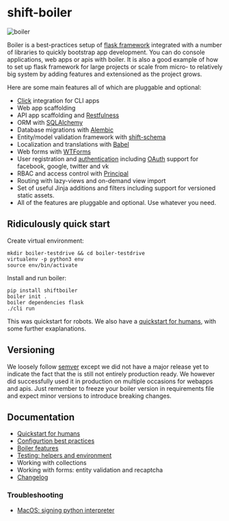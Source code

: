 # shift-boiler

![boiler](https://s3-eu-west-1.amazonaws.com/public-stuff-cdn/boiler.png)

Boiler is a best-practices setup of [flask framework](http://flask.pocoo.org/) integrated with a number of libraries to quickly bootstrap app development. You can do console applications, web apps or apis with boiler. It is also a good example of how to set up flask framework for large projects or scale from micro- to relatively big system by adding features and extensioned as the project grows.


Here are some main features all of which are pluggable and optional:

  * [Click](http://click.pocoo.org/) integration for CLI apps
  * Web app scaffolding
  * API app scaffolding and [Restfulness](https://flask-restful.readthedocs.io/)
  * ORM with [SQLAlchemy](http://www.sqlalchemy.org/)
  * Database migrations with [Alembic](https://bitbucket.org/zzzeek/alembic)
  * Entity/model validation framework with [shift-schema](https://github.com/projectshift/shift-schema)
  * Localization and translations with [Babel](https://pythonhosted.org/Flask-Babel/)
  * Web forms with [WTForms](https://wtforms.readthedocs.io/en/latest/)
  * User registration and [authentication](https://flask-login.readthedocs.io/en/latest/) including [OAuth](https://pythonhosted.org/Flask-OAuth/) support for facebook, google, twitter and vk
  * RBAC and access control with [Principal](http://pythonhosted.org/Flask-Principal/)
  * Routing with lazy-views and on-demand view import
  * Set of useful Jinja additions and filters including support for versioned static assets.
  * All of the features are pluggable and optional. Use whatever you need.


## Ridiculously quick start

Create virtual environment:

```
mkdir boiler-testdrive && cd boiler-testdrive
virtualenv -p python3 env
source env/bin/activate
```

Install and run boiler:

```
pip install shiftboiler
boiler init .
boiler dependencies flask
./cli run
```

This was quickstart for robots. We also have a [quickstart for humans](docs/quickstart.md), with some further exaplanations.

## Versioning

We loosely follow [semver](https://semver.org/) except we did not have a major
release yet to indicate the fact that the is still not entirely production ready.
We however did successfully used it in production on multiple occasions for
webapps and apis. Just remember to freeze your boiler version in requirements
file and expect minor versions to introduce breaking changes.


## Documentation

  * [Quickstart for humans](docs/quickstart.md)
  * [Configurtion best practices](docs/config.md)
  * [Boiler features](docs/features.md)
  * [Testing: helpers and environment](docs/testing.md)
  * Working with collections
  * Working with forms: entity validation and recaptcha
  * [Changelog](docs.changelog.md)

### Troubleshooting
  
  * [MacOS: signing python interpreter](docs/sign_python.md)














